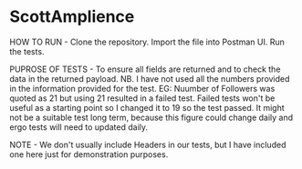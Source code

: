 # ScottAmplience
HOW TO RUN - Clone the repository. Import the file into Postman UI. Run the tests.

PUPROSE OF TESTS - To ensure all fields are returned and to check the data in the returned payload. NB. I have not used all the numbers provided in the information provided for the test. EG: Nuumber of Followers was quoted as 21 but using 21 resulted in a failed test. Failed tests won't be useful as a starting point so I changed it to 19 so the test passed. It might not be a suitable test long term, because this figure could change daily and ergo tests will need to updated daily.

NOTE - We don't usually include Headers in our tests, but I have included one here just for demonstration purposes.
